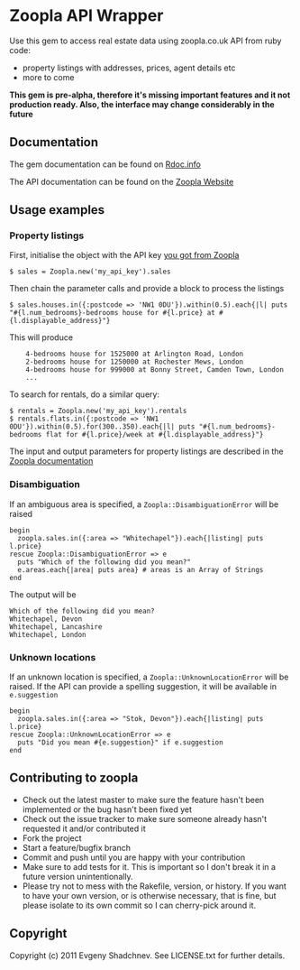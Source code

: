 # Zoopla API Wrapper

Use this gem to access real estate data using zoopla.co.uk API from ruby code:

  * property listings with addresses, prices, agent details etc
  * more to come
  
  **This gem is pre-alpha, therefore it's missing important features and it not production ready. Also, the interface may change considerably in the future**

## Documentation
The gem documentation can be found on [Rdoc.info](http://rdoc.info/github/shadchnev/zoopla/master/frames)

The API documentation can be found on the [Zoopla Website](http://developer.zoopla.com/docs)

## Usage examples

### Property listings

First, initialise the object with the API key [you got from Zoopla](http://developer.zoopla.com/member/register/)

	$ sales = Zoopla.new('my_api_key').sales
	
Then chain the parameter calls and provide a block to process the listings

    $ sales.houses.in({:postcode => 'NW1 0DU'}).within(0.5).each{|l| puts "#{l.num_bedrooms}-bedrooms house for #{l.price} at #{l.displayable_address}"}

This will produce

		4-bedrooms house for 1525000 at Arlington Road, London
		2-bedrooms house for 1250000 at Rochester Mews, London
		4-bedrooms house for 999000 at Bonny Street, Camden Town, London
		...
		
To search for rentals, do a similar query:

    $ rentals = Zoopla.new('my_api_key').rentals
    $ rentals.flats.in({:postcode => 'NW1 0DU'}).within(0.5).for(300..350).each{|l| puts "#{l.num_bedrooms}-bedrooms flat for #{l.price}/week at #{l.displayable_address}"}

The input and output parameters for property listings are described in the [Zoopla documentation](http://developer.zoopla.com/docs/read/Property_listings)

### Disambiguation

If an ambiguous area is specified, a `Zoopla::DisambiguationError` will be raised

    begin
      zoopla.sales.in({:area => "Whitechapel"}).each{|listing| puts l.price}
    rescue Zoopla::DisambiguationError => e
      puts "Which of the following did you mean?"
      e.areas.each{|area| puts area} # areas is an Array of Strings
    end

The output will be

    Which of the following did you mean?
    Whitechapel, Devon
    Whitechapel, Lancashire
    Whitechapel, London

### Unknown locations

If an unknown location is specified, a `Zoopla::UnknownLocationError` will be raised. If the API can provide a spelling suggestion,
it will be available in `e.suggestion`

    begin
      zoopla.sales.in({:area => "Stok, Devon"}).each{|listing| puts l.price}
    rescue Zoopla::UnknownLocationError => e
      puts "Did you mean #{e.suggestion}" if e.suggestion
    end


## Contributing to zoopla
 
* Check out the latest master to make sure the feature hasn't been implemented or the bug hasn't been fixed yet
* Check out the issue tracker to make sure someone already hasn't requested it and/or contributed it
* Fork the project
* Start a feature/bugfix branch
* Commit and push until you are happy with your contribution
* Make sure to add tests for it. This is important so I don't break it in a future version unintentionally.
* Please try not to mess with the Rakefile, version, or history. If you want to have your own version, or is otherwise necessary, that is fine, but please isolate to its own commit so I can cherry-pick around it.

## Copyright

Copyright (c) 2011 Evgeny Shadchnev. See LICENSE.txt for further details.


